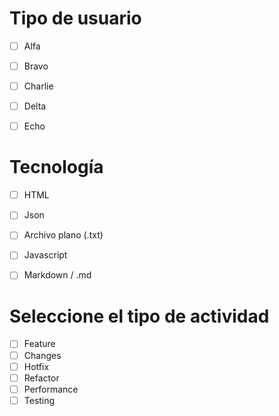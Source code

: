 # Tipo de usuario

- [ ] Alfa
- [ ] Bravo
- [ ] Charlie
- [ ] Delta
- [ ] Echo


# Tecnología


- [ ] HTML
- [ ] Json
- [ ] Archivo plano (.txt)
- [ ] Javascript
- [ ] Markdown / .md


# Seleccione el tipo de actividad


- [ ] Feature
- [ ] Changes
- [ ] Hotfix
- [ ] Refactor
- [ ] Performance
- [ ] Testing
